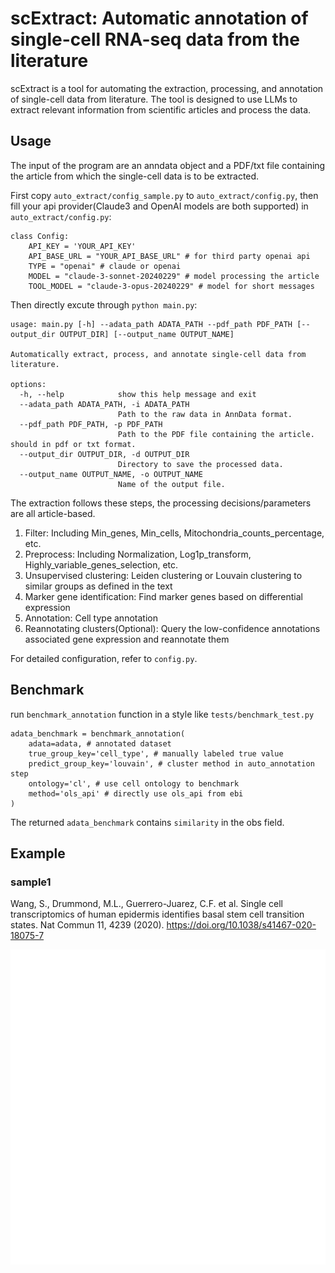 # scExtract: Automatic annotation of single-cell RNA-seq data from the literature

scExtract is a tool for automating the extraction, processing, and annotation of single-cell data from literature. The tool is designed to use LLMs to extract relevant information from scientific articles and process the data.

## Usage
The input of the program are an anndata object and a PDF/txt file containing the article from which the single-cell data is to be extracted. 

First copy `auto_extract/config_sample.py` to `auto_extract/config.py`, then fill your api provider(Claude3 and OpenAI models are both supported) in `auto_extract/config.py`:
```
class Config:
    API_KEY = 'YOUR_API_KEY'
    API_BASE_URL = "YOUR_API_BASE_URL" # for third party openai api
    TYPE = "openai" # claude or openai
    MODEL = "claude-3-sonnet-20240229" # model processing the article
    TOOL_MODEL = "claude-3-opus-20240229" # model for short messages
```
Then directly excute through `python main.py`:
```
usage: main.py [-h] --adata_path ADATA_PATH --pdf_path PDF_PATH [--output_dir OUTPUT_DIR] [--output_name OUTPUT_NAME]

Automatically extract, process, and annotate single-cell data from literature.

options:
  -h, --help            show this help message and exit
  --adata_path ADATA_PATH, -i ADATA_PATH
                        Path to the raw data in AnnData format.
  --pdf_path PDF_PATH, -p PDF_PATH
                        Path to the PDF file containing the article. should in pdf or txt format.
  --output_dir OUTPUT_DIR, -d OUTPUT_DIR
                        Directory to save the processed data.
  --output_name OUTPUT_NAME, -o OUTPUT_NAME
                        Name of the output file.
```
The extraction follows these steps, the processing decisions/parameters are all article-based.
1. Filter: Including Min_genes, Min_cells, Mitochondria_counts_percentage, etc.
2. Preprocess: Including Normalization, Log1p_transform, Highly_variable_genes_selection, etc.
3. Unsupervised clustering: Leiden clustering or Louvain clustering to similar groups as defined in the text
4. Marker gene identification: Find marker genes based on differential expression
5. Annotation: Cell type annotation
6. Reannotating clusters(Optional): Query the low-confidence annotations associated gene expression and reannotate them

For detailed configuration, refer to `config.py`.

## Benchmark

run `benchmark_annotation` function in a style like `tests/benchmark_test.py`
```
adata_benchmark = benchmark_annotation(
    adata=adata, # annotated dataset
    true_group_key='cell_type', # manually labeled true value
    predict_group_key='louvain', # cluster method in auto_annotation step
    ontology='cl', # use cell ontology to benchmark
    method='ols_api' # directly use ols_api from ebi
)
```
The returned `adata_benchmark` contains `similarity` in the obs field.

## Example
### sample1
Wang, S., Drummond, M.L., Guerrero-Juarez, C.F. et al. Single cell transcriptomics of human epidermis identifies basal stem cell transition states. Nat Commun 11, 4239 (2020). https://doi.org/10.1038/s41467-020-18075-7

![sample1](src/sample1_benchmark.png)
